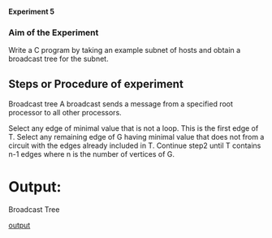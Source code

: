 #### Experiment 5

### Aim of the Experiment
Write a C program by taking an example subnet of hosts and obtain a broadcast tree for the subnet.

## Steps or Procedure of experiment
Broadcast tree
A broadcast sends a message from a specified root processor to all other processors.

Select any edge of minimal value that is not a loop. This is the first edge of T. 
Select any remaining edge of G having minimal value that does not from a circuit with the edges already included in T.
Continue step2 until T contains n-1 edges where n is the number of vertices of G.

# Output:
Broadcast Tree

[output](broadcastTree.png)
